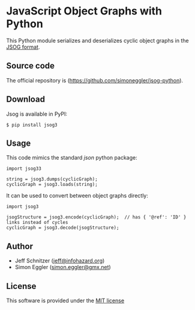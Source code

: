 # JavaScript Object Graphs with Python

This Python module serializes and deserializes cyclic object graphs in the [JSOG format](https://github.com/simoneggler/jsog-python).

## Source code

The official repository is (https://github.com/simoneggler/jsog-python).

## Download

Jsog is available in PyPI:

    $ pip install jsog3

## Usage

This code mimics the standard *json* python package:

    import jsog33

	string = jsog3.dumps(cyclicGraph);
	cyclicGraph = jsog3.loads(string);

It can be used to convert between object graphs directly:

    import jsog3

	jsogStructure = jsog3.encode(cyclicGraph);	// has { '@ref': 'ID' } links instead of cycles
	cyclicGraph = jsog3.decode(jsogStructure);

## Author

* Jeff Schnitzer (jeff@infohazard.org)
* Simon Eggler (simon.eggler@gmx.net)

## License

This software is provided under the [MIT license](http://opensource.org/licenses/MIT)

